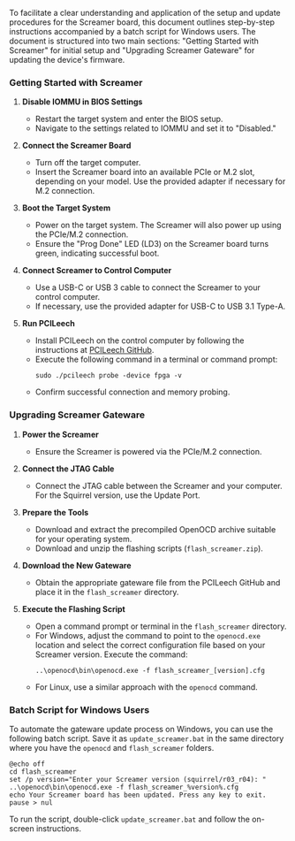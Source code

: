 To facilitate a clear understanding and application of the setup and update procedures for the Screamer board, this document outlines step-by-step instructions accompanied by a batch script for Windows users. The document is structured into two main sections: "Getting Started with Screamer" for initial setup and "Upgrading Screamer Gateware" for updating the device's firmware.

### Getting Started with Screamer

1. **Disable IOMMU in BIOS Settings**
   - Restart the target system and enter the BIOS setup.
   - Navigate to the settings related to IOMMU and set it to "Disabled."

2. **Connect the Screamer Board**
   - Turn off the target computer.
   - Insert the Screamer board into an available PCIe or M.2 slot, depending on your model. Use the provided adapter if necessary for M.2 connection.

3. **Boot the Target System**
   - Power on the target system. The Screamer will also power up using the PCIe/M.2 connection.
   - Ensure the "Prog Done" LED (LD3) on the Screamer board turns green, indicating successful boot.

4. **Connect Screamer to Control Computer**
   - Use a USB-C or USB 3 cable to connect the Screamer to your control computer.
   - If necessary, use the provided adapter for USB-C to USB 3.1 Type-A.

5. **Run PCILeech**
   - Install PCILeech on the control computer by following the instructions at [PCILeech GitHub](https://github.com/ufrisk/pcileech).
   - Execute the following command in a terminal or command prompt:
     ```
     sudo ./pcileech probe -device fpga -v
     ```
   - Confirm successful connection and memory probing.

### Upgrading Screamer Gateware

1. **Power the Screamer**
   - Ensure the Screamer is powered via the PCIe/M.2 connection.

2. **Connect the JTAG Cable**
   - Connect the JTAG cable between the Screamer and your computer. For the Squirrel version, use the Update Port.

3. **Prepare the Tools**
   - Download and extract the precompiled OpenOCD archive suitable for your operating system.
   - Download and unzip the flashing scripts (`flash_screamer.zip`).

4. **Download the New Gateware**
   - Obtain the appropriate gateware file from the PCILeech GitHub and place it in the `flash_screamer` directory.

5. **Execute the Flashing Script**
   - Open a command prompt or terminal in the `flash_screamer` directory.
   - For Windows, adjust the command to point to the `openocd.exe` location and select the correct configuration file based on your Screamer version. Execute the command:
     ```
     ..\openocd\bin\openocd.exe -f flash_screamer_[version].cfg
     ```
   - For Linux, use a similar approach with the `openocd` command.

### Batch Script for Windows Users

To automate the gateware update process on Windows, you can use the following batch script. Save it as `update_screamer.bat` in the same directory where you have the `openocd` and `flash_screamer` folders.

```batch
@echo off
cd flash_screamer
set /p version="Enter your Screamer version (squirrel/r03_r04): "
..\openocd\bin\openocd.exe -f flash_screamer_%version%.cfg
echo Your Screamer board has been updated. Press any key to exit.
pause > nul
```

To run the script, double-click `update_screamer.bat` and follow the on-screen instructions.

